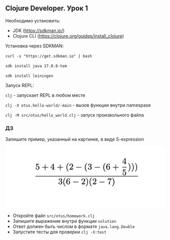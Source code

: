 ## Clojure Developer. Урок 1

Необходимо установить:
- JDK (https://sdkman.io/)
- Clojure CLI (https://clojure.org/guides/install_clojure)


Установка через SDKMAN:

`curl -s "https://get.sdkman.io" | bash`

`sdk install java 17.0.8-tem`

`sdk install leiningen`


Запуск REPL:

`clj` - запускает REPL в любом месте

`clj -X otus.hello-world/-main` - вызов функции внутри namespase

`clj -M src/otus/hello_world.clj` - запуск произвольного файла


### ДЗ
Запишите пример, указанный на картинке, в виде S-expression

![Homework task](resources/homework-task.png)

- Откройте файл `src/otus/homework.clj`
- Запишите выражение внутри функции `solution`
- Ответ должен быть числом в формате `java.lang.Double` 
- Запустите тесты для проверки `clj -X:test`

